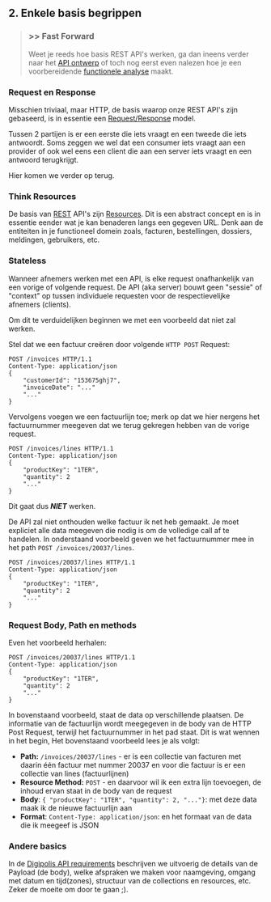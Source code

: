 ## 2. Enkele basis begrippen

> ### >> Fast Forward
> Weet je reeds hoe basis REST API's werken, ga dan ineens verder naar het [API ontwerp](#5-api-ontwerp) of toch nog eerst even nalezen hoe je een voorbereidende [functionele analyse](#3-analyse-voorbereiding) maakt.

### Request en Response

Misschien triviaal, maar HTTP, de basis waarop onze REST API's zijn gebaseerd, is in essentie een [Request/Response](https://en.wikipedia.org/wiki/Request%E2%80%93response) model.

Tussen 2 partijen is er een eerste die iets vraagt en een tweede die iets antwoordt. Soms zeggen we wel dat een consumer iets vraagt aan een provider of ook wel eens een client die aan een server iets vraagt en een antwoord terugkrijgt.

Hier komen we verder op terug.

### Think Resources

De basis van [REST](https://en.wikipedia.org/wiki/Representational_state_transfer) API's zijn [Resources](https://github.com/digipolisantwerpdocumentation/api-requirements#rest-introductie). Dit is een abstract concept en is in essentie eender wat je kan benaderen langs een gegeven URL. Denk aan de entiteiten in je functioneel domein zoals, facturen, bestellingen, dossiers, meldingen, gebruikers, etc.

### Stateless

Wanneer afnemers werken met een API, is elke request onafhankelijk van een vorige of volgende request. De API (aka server) bouwt geen "sessie" of "context" op tussen individuele requesten voor de respectievelijke afnemers (clients).

Om dit te verduidelijken beginnen we met een voorbeeld dat niet zal werken.

Stel dat we een factuur creëren door volgende `HTTP POST` Request:

``` HTTP
POST /invoices HTTP/1.1
Content-Type: application/json
{
    "customerId": "153675ghj7",
    "invoiceDate": "..."
    "..."
}
```

Vervolgens voegen we een factuurlijn toe; merk op dat we hier nergens het factuurnummer meegeven dat we terug gekregen hebben van de vorige request.

``` HTTP
POST /invoices/lines HTTP/1.1
Content-Type: application/json
{
    "productKey": "1TER",
    "quantity": 2
    "..."
}
```

Dit gaat dus __*NIET*__ werken.

De API zal niet onthouden welke factuur ik net heb gemaakt. Je moet expliciet alle data meegeven die nodig is om de volledige call af te handelen. In onderstaand voorbeeld geven we het factuurnummer mee in het path `POST /invoices/20037/lines`.

``` HTTP
POST /invoices/20037/lines HTTP/1.1
Content-Type: application/json
{
    "productKey": "1TER",
    "quantity": 2
    "..."
}
```

### Request Body, Path en methods

Even het voorbeeld herhalen:

``` HTTP
POST /invoices/20037/lines HTTP/1.1
Content-Type: application/json
{
    "productKey": "1TER",
    "quantity": 2
    "..."
}
```

In bovenstaand voorbeeld, staat de data op verschillende plaatsen. De informatie van de factuurlijn wordt meegegeven in de body van de HTTP Post Request, terwijl het factuurnummer in het pad staat. Dit is wat wennen in het begin, Het bovenstaand voorbeeld lees je als volgt:

- **Path:** `/invoices/20037/lines` - er is een collectie van facturen met daarin één factuur met nummer 20037 en voor die factuur is er een collectie van lines (factuurlijnen)
- **Resource Method:** `POST` - en daarvoor wil ik een extra lijn toevoegen, de inhoud ervan staat in de body van de request
- **Body**: `{ "productKey": "1TER", "quantity": 2, "..."}`: met deze data maak ik de nieuwe factuurlijn aan
- **Format**: `Content-Type: application/json`: en het formaat van de data die ik meegeef is JSON

### Andere basics

In de [Digipolis API requirements](https://github.com/digipolisantwerpdocumentation/api-requirements) beschrijven we uitvoerig de details van de Payload (de body), welke afspraken we maken voor naamgeving, omgang met datum en tijd(zones), structuur van de collections en resources, etc. Zeker de moeite om door te gaan ;).